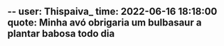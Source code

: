 --
user: Thispaiva_
time: 2022-06-16 18:18:00
quote: Minha avó obrigaria um bulbasaur a plantar babosa todo dia
---
